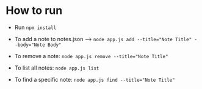# How to run

- Run `npm install`

- To add a note to notes.json --> `node app.js add --title="Note Title" --body="Note Body"`

- To remove a note: `node app.js remove --title="Note Title"`

- To list all notes: `node app.js list`

- To find a specific note: `node app.js find --title="Note Title"`
